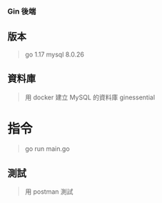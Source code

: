 ### Gin 後端

## 版本
> go 1.17
mysql 8.0.26

## 資料庫
> 用 docker 建立 MySQL 的資料庫 ginessential

# 指令
> go run main.go

## 測試
> 用 postman 測試
